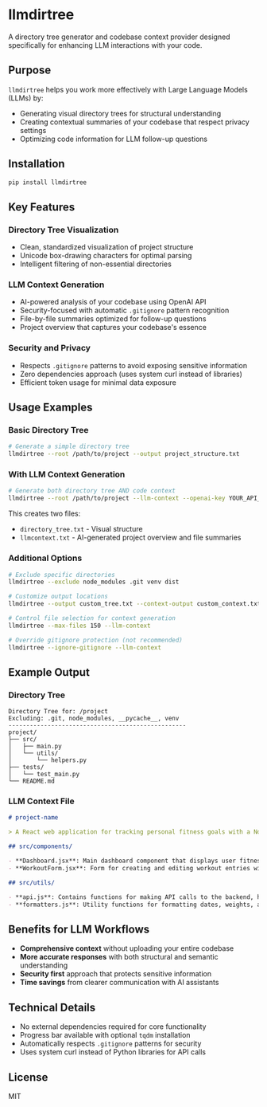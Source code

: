 # llmdirtree

A directory tree generator and codebase context provider designed specifically for enhancing LLM interactions with your code.

## Purpose

`llmdirtree` helps you work more effectively with Large Language Models (LLMs) by:
- Generating visual directory trees for structural understanding
- Creating contextual summaries of your codebase that respect privacy settings
- Optimizing code information for LLM follow-up questions

## Installation

```bash
pip install llmdirtree
```

## Key Features

### Directory Tree Visualization
- Clean, standardized visualization of project structure
- Unicode box-drawing characters for optimal parsing
- Intelligent filtering of non-essential directories

### LLM Context Generation
- AI-powered analysis of your codebase using OpenAI API
- Security-focused with automatic `.gitignore` pattern recognition
- File-by-file summaries optimized for follow-up questions
- Project overview that captures your codebase's essence

### Security and Privacy
- Respects `.gitignore` patterns to avoid exposing sensitive information
- Zero dependencies approach (uses system curl instead of libraries)
- Efficient token usage for minimal data exposure

## Usage Examples

### Basic Directory Tree

```bash
# Generate a simple directory tree
llmdirtree --root /path/to/project --output project_structure.txt
```

### With LLM Context Generation

```bash
# Generate both directory tree AND code context
llmdirtree --root /path/to/project --llm-context --openai-key YOUR_API_KEY
```

This creates two files:
- `directory_tree.txt` - Visual structure
- `llmcontext.txt` - AI-generated project overview and file summaries

### Additional Options

```bash
# Exclude specific directories
llmdirtree --exclude node_modules .git venv dist

# Customize output locations
llmdirtree --output custom_tree.txt --context-output custom_context.txt

# Control file selection for context generation
llmdirtree --max-files 150 --llm-context

# Override gitignore protection (not recommended)
llmdirtree --ignore-gitignore --llm-context
```

## Example Output

### Directory Tree

```
Directory Tree for: /project
Excluding: .git, node_modules, __pycache__, venv
--------------------------------------------------
project/
├── src/
│   ├── main.py
│   └── utils/
│       └── helpers.py
├── tests/
│   └── test_main.py
└── README.md
```

### LLM Context File

```markdown
# project-name

> A React web application for tracking personal fitness goals with a Node.js backend and MongoDB database.

## src/components/

- **Dashboard.jsx**: Main dashboard component that displays user fitness stats, recent activities, and goal progress.
- **WorkoutForm.jsx**: Form for creating and editing workout entries with validation and submission handling.

## src/utils/

- **api.js**: Contains functions for making API calls to the backend, handling authentication and data fetching.
- **formatters.js**: Utility functions for formatting dates, weights, and other fitness metrics consistently.
```

## Benefits for LLM Workflows

- **Comprehensive context** without uploading your entire codebase
- **More accurate responses** with both structural and semantic understanding
- **Security first** approach that protects sensitive information
- **Time savings** from clearer communication with AI assistants

## Technical Details

- No external dependencies required for core functionality
- Progress bar available with optional `tqdm` installation
- Automatically respects `.gitignore` patterns for security
- Uses system curl instead of Python libraries for API calls

## License

MIT
